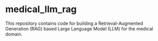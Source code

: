 # medical_llm_rag
This repository contains code for building a Retrieval-Augmented Generation (RAG) based Large Language Model (LLM) for the medical domain.
